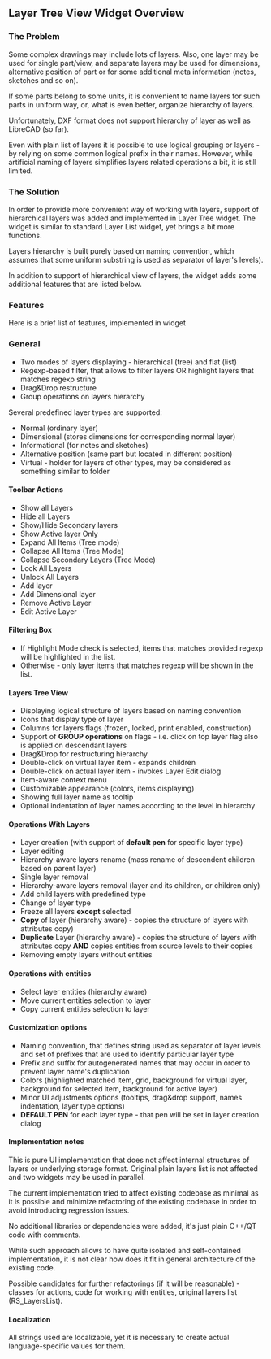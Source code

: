 ## Layer Tree View Widget Overview

### The Problem

Some complex drawings may include lots of layers. Also, one layer may be used for single part/view, and separate layers 
may be used for dimensions, alternative position of part or for some additional meta information (notes, sketches and so on).      

If some parts belong to some units, it is convenient to name layers for such parts in uniform way, or, what is even
better, organize hierarchy of layers.

Unfortunately, DXF format does not support hierarchy of layer as well as LibreCAD (so far).  

Even with plain list of layers it is possible to use logical grouping or layers - by relying on some common 
logical prefix in their names. However, while artificial naming of layers simplifies layers related operations a bit, 
it is still limited.  

### The Solution

In order to provide more convenient way of working with layers, support of hierarchical layers was added and implemented 
in Layer Tree widget. The widget is similar to standard Layer List widget, yet brings a bit more functions. 

Layers hierarchy is built purely based on naming convention, which assumes that some uniform substring is used as separator 
of layer's levels). 

In addition to support of hierarchical view of layers, the widget adds some additional features that are listed below.

### Features

Here is a brief list of features, implemented in widget

### General
* Two modes of layers displaying - hierarchical (tree) and flat (list)
* Regexp-based filter, that allows to filter layers OR highlight layers that matches regexp string
* Drag&Drop restructure
* Group operations on layers hierarchy

Several predefined layer types are supported: 
* Normal (ordinary layer)
* Dimensional (stores dimensions for corresponding normal layer)
* Informational (for notes and sketches)
* Alternative position (same part but located in different position)
* Virtual - holder for layers of other types, may be considered as something similar to folder

#### Toolbar Actions
* Show all Layers
* Hide all Layers
* Show/Hide Secondary layers
* Show Active layer Only
* Expand All Items (Tree mode)
* Collapse All Items (Tree Mode)
* Collapse Secondary Layers (Tree Mode)
* Lock All Layers
* Unlock All Layers
* Add layer
* Add Dimensional layer
* Remove Active Layer
* Edit Active Layer

#### Filtering Box
* If Highlight Mode check is selected, items that matches provided regexp will be highlighted in the list.  
* Otherwise - only layer items that matches regexp will be shown in the list. 

#### Layers Tree View
* Displaying logical structure of layers based on naming convention
* Icons that display type of layer
* Columns for layers flags (frozen, locked, print enabled, construction)
* Support of **GROUP operations** on flags - i.e. click on top layer flag also is applied on descendant layers
* Drag&Drop for restructuring hierarchy
* Double-click on virtual layer item - expands children
* Double-click on actual layer item - invokes Layer Edit dialog
* Item-aware context menu
* Customizable appearance (colors, items displaying)
* Showing full layer name as tooltip
* Optional indentation of layer names according to the level in hierarchy

#### Operations With Layers
* Layer creation (with support of **default pen** for specific layer type)
* Layer editing
* Hierarchy-aware layers rename (mass rename of descendent children based on parent layer)
* Single layer removal
* Hierarchy-aware layers removal (layer and its children, or children only)
* Add child layers with predefined type
* Change of layer type
* Freeze all layers **except** selected
* **Copy** of layer (hierarchy aware)  - copies the structure of layers with attributes copy)
* **Duplicate** Layer (hierarchy aware) - copies the structure of layers with attributes copy **AND** copies entities from 
source levels to their copies 
* Removing empty layers without entities

#### Operations with entities
* Select layer entities (hierarchy aware)
* Move current entities selection to layer
* Copy current entities selection to layer

#### Customization options
* Naming convention, that defines string used as separator of layer levels and set of prefixes that are used to identify 
particular layer type
* Prefix and suffix for autogenerated names that may occur in order to prevent layer name's duplication
* Colors (highlighted matched item, grid, background for virtual layer, background for selected item, background for active layer)
* Minor UI adjustments options (tooltips, drag&drop support, names indentation, layer type options)
* **DEFAULT PEN** for each layer type - that pen will be set in layer creation dialog 

#### Implementation notes

This is pure UI implementation that does not affect internal structures of layers or underlying storage format. Original
plain layers list is not affected and two widgets may be used in parallel. 

The current implementation tried to affect existing codebase as minimal as it is possible and minimize refactoring of the 
existing codebase in order to avoid introducing regression issues.  

No additional libraries or dependencies were added, it's just plain C++/QT code with comments. 

While such approach allows to have quite isolated and self-contained implementation, it is not clear how does it fit in 
general architecture of the existing code. 

Possible candidates for further refactorings (if it will be reasonable) - classes for actions,  code for working with 
entities, original layers list (RS_LayersList).  

#### Localization 
All strings used are localizable, yet it is necessary to create actual language-specific values for them. 








